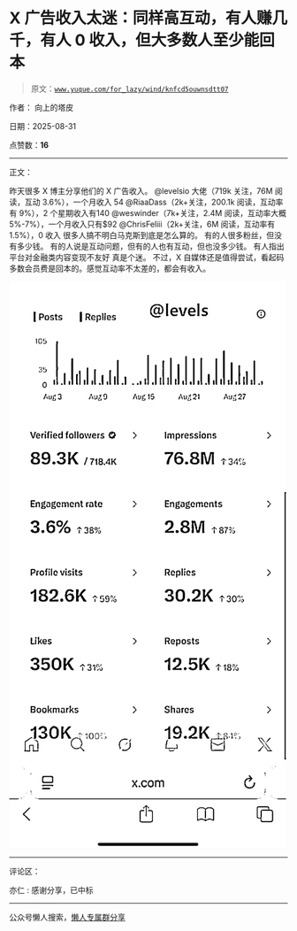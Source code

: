 # X 广告收入太迷：同样高互动，有人赚几千，有人 0 收入，但大多数人至少能回本

> 原文：[`www.yuque.com/for_lazy/wind/knfcd5ouwnsdtt07`](https://www.yuque.com/for_lazy/wind/knfcd5ouwnsdtt07)

作者： 向上的塔皮

日期：2025-08-31

点赞数：**16**

* * *

正文：

昨天很多 X 博主分享他们的 X 广告收入。 @levelsio 大佬（719k 关注，76M 阅读，互动 3.6%），一个月收入 <card type="inline" name="math" value="data:%7B%22code%22%3A%2211%2C496%5Cn%40Jamyies%20%E5%A4%A7%E4%BD%AC%20%EF%BC%88110.2k%E5%85%B3%E6%B3%A8%EF%BC%8C2.7M%E9%98%85%E8%AF%BB%EF%BC%8C%E4%BA%92%E5%8A%A8%E7%8E%876.2%25%EF%BC%89%EF%BC%8C%E4%B8%80%E4%B8%AA%E6%9C%88%E6%94%B6%E5%85%A5%E6%89%8D%20%22%2C%22id%22%3A%22nLKPn%22%7D">54
@RiaaDass（2k+关注，200.1k 阅读，互动率有 9%），2 个星期收入有<card type="inline" name="math" value="data:%7B%22code%22%3A%22175.17%5Cn%40nazeefavisuals%EF%BC%886k%2B%E5%85%B3%E6%B3%A8%EF%BC%8C%E6%B2%A1%E5%87%BA%E6%95%B0%E6%8D%AE%EF%BC%89%EF%BC%8C%E4%B8%80%E4%B8%AA%E6%9C%88%E6%94%B6%E5%85%A5%E6%9C%89%22%2C%22id%22%3A%22uCxbN%22%7D">140
@weswinder（7k+关注，2.4M 阅读，互动率大概 5%-7%），一个月收入只有$92
@ChrisFeliii（2k+关注，6M 阅读，互动率有 1.5%），0 收入 很多人搞不明白马克斯到底是怎么算的。 有的人很多粉丝，但没有多少钱。
有的人说是互动问题，但有的人也有互动，但也没多少钱。 有人指出平台对金融类内容变现不友好 真是个迷。
不过，X 自媒体还是值得尝试，看起码多数会员费是回本的。感觉互动率不太差的，都会有收入。</card></card>

![](img/6a74d5e0db7f254dee9fa3b08b365403.png "None")

* * *

评论区：

亦仁 : 感谢分享，已中标

* * *

公众号懒人搜索，[懒人专属群分享](https://lazybook.fun/#/blog/group)